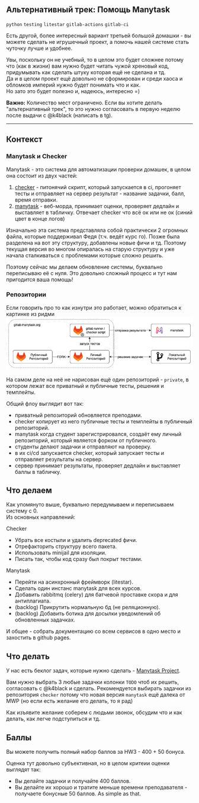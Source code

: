 ## Альтернативный трек: Помощь Manytask

`python` `testing` `litestar` `gitlab-actions` `gitlab-ci`

Есть другой, более интересный вариант третьей большой домашки - вы можете сделать не игрушечный проект, а помочь нашей системе стать чуточку лучше и удобнее.

Увы, поскольку он не учебный, то в целом это будет сложнее потому что (как в жизни) вам нужно будет читать чужой хреновый код, придумывать как сделать штуку которая ещё не сделана и тд.   
Да и в целом проект ещё довольно не сформирован и среди хаоса и обломков империй нужно будет понимать что и как.  
Но зато это будет полезно и, надеюсь, интересно =)

**Важно:** Количество мест ограничено. Если вы хотите делать "альтернативный трек", то это нужно согласовать в первую неделю после выдачи с @k4black (написать в tg). 

---

## Контекст 

### Manytask и Checker

Manytask - это система для автоматизации проверки домашек, в целом она состоит из двух частей:

1. [checker](https://github.com/manytask/checker) -
  питонячий скрипт, который запускается в ci, прогоняет тесты и отправляет на сервер результат - название задачки, балл, время отправки.
2. [manytask](https://github.com/manytask/manytask) - 
  веб-морда, принимает оценки, проверяет дедлайн и выставляет в табличку. Отвечает checker что всё ок или не ок (синий цвет в конце логов) 

Изначально эта система представляла собой практически 2 огромных файла, которые поддерживал Федя (т.ч. ведёт курс го). Позже была разделена на вот эту структуру, добавлены новые фичи и тд.
Поэтому текущая версия во многом опиралась на старую структуру и уже начала сталкиваться с проблемами которые сложно решить.

Поэтому сейчас мы делаем обновление системы, буквально переписываю её с нуля.
Это довольно сложный процесс и тут нам пригодится ваша помощь! 

### Репозитории

Если говорить про то как изнутри это работает, можно обратиться к картинке из ридми
![](../../../images/gitlab-manytask-schema.png)

На самом деле на неё не нарисован ещё один репозиторий - `private`, в котором лежат все приватный и публичные тесты, решения и темплейты.

Общий флоу выглядит вот так: 
* приватный репозиторий обновляется преподами.
* checker копирует из него публичные тесты и темплейты в публичный репозиторий.
* manytask когда студент зарегистрировался, создаёт ему личный репозиторий, который является форком от публичного.
* студенты делают задачки и отправляют на проверку.
* в их ci/cd запускается checker, который запускает тесты и отправляет результаты на сервер.
* сервер принимает результаты, проверяет дедлайн и выставляет баллы в табличку.


## Что делаем

Как упомянуто выше, буквально передумываем и переписываем систему с 0.  
Из основных направлений:

Checker
* Убрать все костыли и удалить deprecated фичи.
* Отрефакторить структуру всего пакета.
* Использовать minijail для изоляции.
* Писать так, чтобы код сразу был покрыт тестами.

Manytask
* Перейти на асинхронный фреймворк (litestar).
* Сделать один инстанс manytask для всех курсов.
* Добавить rabbitmq (celery) для батчевой проставке скора и для антиплагиата. 
* (backlog) Прикрутить нормальную бд (не реляционную).
* (backlog) Добавить ботика для досылки уведомлений об обновленных задачках.

И общее - собрать документацию со всем сервисов в одно место и захостить в github pages.


## Что делать

У нас есть беклог задач, которые нужно сделать - [Manytask Project](https://github.com/orgs/manytask/projects/1/views/1).

Вам нужно выбрать 3 любые задачки колонки `TODO` чтоб их решить, согласовать с @k4black и сделать. 
Рекомендуется выбирать задачки из репозитория `checker` потому что новая версия `manytask` ещё далека от MWP (но если есть желание его делать, то я рад)  

Как изъявите желание соберем с людьми звонок, обсудим что и как делать, как легче подступиться и тд.


## Баллы

Вы можете получить полный набор баллов за HW3 - 400 + 50 бонуса. 

Оценка тут довольно субъективная, но в целом критеии оценки выглядят так:
* Вы делайте задачки и получайте 400 баллов.
* Вы делайте их хорошо и тратите меньше времени преподавателя - получаете бонусные 50 баллов.
As simple as that.
